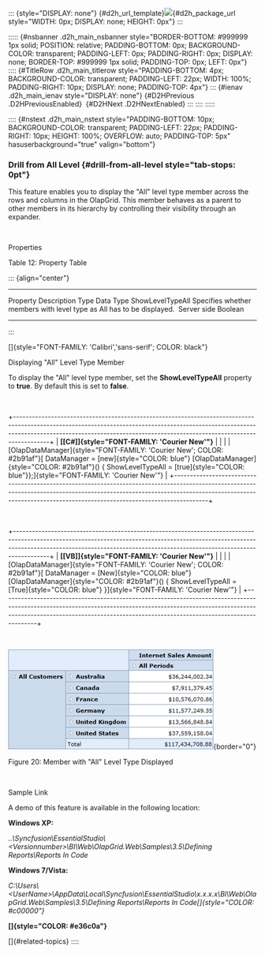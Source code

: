 ::: {style="DISPLAY: none"}
[](ms-xhelp:///?Id=d2h_url_template){#d2h_url_template}![](!package_url!){#d2h_package_url style="WIDTH: 0px; DISPLAY: none; HEIGHT: 0px"}
:::

::::: {#nsbanner .d2h_main_nsbanner style="BORDER-BOTTOM: #999999 1px solid; POSITION: relative; PADDING-BOTTOM: 0px; BACKGROUND-COLOR: transparent; PADDING-LEFT: 0px; PADDING-RIGHT: 0px; DISPLAY: none; BORDER-TOP: #999999 1px solid; PADDING-TOP: 0px; LEFT: 0px"}
:::: {#TitleRow .d2h_main_titlerow style="PADDING-BOTTOM: 4px; BACKGROUND-COLOR: transparent; PADDING-LEFT: 22px; WIDTH: 100%; PADDING-RIGHT: 10px; DISPLAY: none; PADDING-TOP: 4px"}
::: {#ienav .d2h_main_ienav style="DISPLAY: none"}
[](ms-xhelp:///?Id=b0ba9f3e-6268-435b-8e36-fcb33fde49f1){#D2HPrevious .D2HPreviousEnabled}  [](ms-xhelp:///?Id=29a2de26-7a75-4514-99e8-db9536eb58dd){#D2HNext .D2HNextEnabled}
:::
::::
:::::

:::: {#nstext .d2h_main_nstext style="PADDING-BOTTOM: 10px; BACKGROUND-COLOR: transparent; PADDING-LEFT: 22px; PADDING-RIGHT: 10px; HEIGHT: 100%; OVERFLOW: auto; PADDING-TOP: 5px" hasuserbackground="true" valign="bottom"}
### Drill from All Level {#drill-from-all-level style="tab-stops: 0pt"}

This feature enables you to display the "All" level type member across the rows and columns in the OlapGrid. This member behaves as a parent to other members in its hierarchy by controlling their visibility through an expander.

 

Properties

Table 12: Property Table

::: {align="center"}
  ------------------ ------------------------------------------------------------------------ ------------- -----------
  Property           Description                                                              Type          Data Type
  ShowLevelTypeAll   Specifies whether members with level type as All has to be displayed.    Server side   Boolean
  ------------------ ------------------------------------------------------------------------ ------------- -----------
:::

[]{style="FONT-FAMILY: 'Calibri','sans-serif'; COLOR: black"} 

Displaying \"All\" Level Type Member

To display the "All" level type member, set the **ShowLevelTypeAll** property to **true**. By default this is set to **false**.

 

+-----------------------------------------------------------------------------------------------------------------------------------------------------------------------------------------------------------------------------------------------------+
| **[\[C#\]]{style="FONT-FAMILY: 'Courier New'"}**                                                                                                                                                                                                    |
|                                                                                                                                                                                                                                                     |
| [OlapDataManager]{style="FONT-FAMILY: 'Courier New'; COLOR: #2b91af"}[ DataManager = [new]{style="COLOR: blue"} [OlapDataManager]{style="COLOR: #2b91af"}() { ShowLevelTypeAll = [true]{style="COLOR: blue"}};]{style="FONT-FAMILY: 'Courier New'"} |
+-----------------------------------------------------------------------------------------------------------------------------------------------------------------------------------------------------------------------------------------------------+

 

+-----------------------------------------------------------------------------------------------------------------------------------------------------------------------------------------------------------------------------------------------------+
| **[\[VB\]]{style="FONT-FAMILY: 'Courier New'"}**                                                                                                                                                                                                    |
|                                                                                                                                                                                                                                                     |
| [OlapDataManager]{style="FONT-FAMILY: 'Courier New'; COLOR: #2b91af"}[ DataManager = [New]{style="COLOR: blue"} [OlapDataManager]{style="COLOR: #2b91af"}() { ShowLevelTypeAll = [True]{style="COLOR: blue"} }]{style="FONT-FAMILY: 'Courier New'"} |
+-----------------------------------------------------------------------------------------------------------------------------------------------------------------------------------------------------------------------------------------------------+

 

![](ImagesExt/image46_30.png){border="0"}

Figure 20: Member with "All" Level Type Displayed

 

Sample Link

A demo of this feature is available in the following location:

**Windows XP:**

*..\\Syncfusion\\EssentialStudio\\\<Versionnumber\>\\BI\\Web\\OlapGrid.Web\\Samples\\3.5\\Defining Reports\\Reports In Code*

**Windows 7/Vista:**

*C:\\Users\\\<UserName\>\\AppData\\Local\\Syncfusion\\EssentialStudio\\x.x.x.x\\BI\\Web\\OlapGrid.Web\\Samples\\3.5\\Defining Reports\\Reports In Code[]{style="COLOR: #c00000"}*

**[]{style="COLOR: #e36c0a"}** 

[]{#related-topics}
::::
